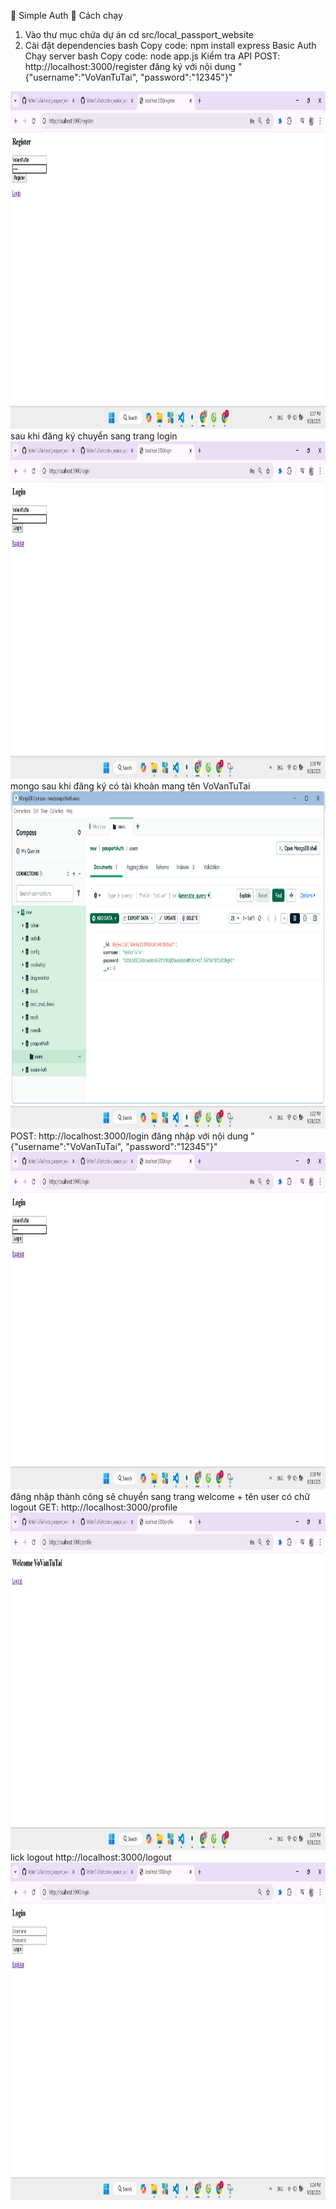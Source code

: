 🔐 Simple Auth
🚀 Cách chạy
1. Vào thư mục chứa dự án
cd src/local_passport_website
2. Cài đặt dependencies bash Copy code: npm install express Basic Auth Chạy server bash Copy code: node app.js
Kiểm tra API
POST: http://localhost:3000/register
đăng ký với nội dung "{"username":"VoVanTuTai", "password":"12345"}"
<img width="960" height="540" alt="3000" src="https://github.com/VoVanTuTai/local_passport_website/blob/main/Images_report/register_web.png" />
sau khi đăng ký chuyển sang trang login
<img width="960" height="540" alt="3000" src="https://github.com/VoVanTuTai/local_passport_website/blob/main/Images_report/login.png" />
mongo sau khi đăng ký có tài khoản mang tên VoVanTuTai
<img width="960" height="540" alt="3000" src="https://github.com/VoVanTuTai/local_passport_website/blob/main/Images_report/local_passport_have_user.png" />
POST: http://localhost:3000/login
đăng nhập với nội dung "{"username":"VoVanTuTai", "password":"12345"}"
<img width="960" height="540" alt="3000" src="https://github.com/VoVanTuTai/local_passport_website/blob/main/Images_report/login.png" />
đăng nhập thành công sẽ chuyển sang trang welcome + tên user có chữ logout GET: http://localhost:3000/profile
<img width="960" height="540" alt="3000" src="https://github.com/VoVanTuTai/local_passport_website/blob/main/Images_report/login_success.png" />
lick logout http://localhost:3000/logout
<img width="960" height="540" alt="3000" src="https://github.com/VoVanTuTai/local_passport_website/blob/main/Images_report/logout.png" />




